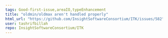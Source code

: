 ```yaml
---
tags: Good-first-issue,areaIO,typeEnhancement
title: "oldmin/oldmax aren't handled properly"
html_url: "https://github.com/InsightSoftwareConsortium/ITK/issues/582"
user: tashrifbillah
repo: InsightSoftwareConsortium/ITK
---
```


